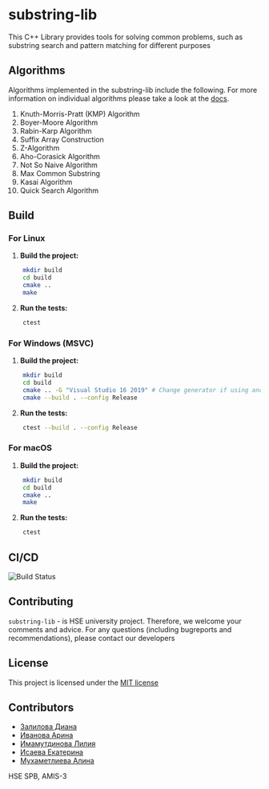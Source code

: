 # substring-lib
This C++ Library provides tools for solving common problems, 
such as substring search and pattern matching for different 
purposes


## Algorithms

Algorithms implemented in the substring-lib include the following. For more information on individual algorithms please take a look at the [docs](docs/Algo-description.pdf).
1. Knuth-Morris-Pratt (KMP) Algorithm
2. Boyer-Moore Algorithm
3. Rabin-Karp Algorithm
4. Suffix Array Construction
5. Z-Algorithm
6. Aho-Corasick Algorithm
7. Not So Naive Algorithm
8. Max Common Substring
9. Kasai Algorithm
10. Quick Search Algorithm

## Build

### For Linux 

1. **Build the project:**
```sh
    mkdir build
    cd build
    cmake ..
    make
```

2. **Run the tests:**
```sh
    ctest
```

### For Windows (MSVC)

1. **Build the project:**
```sh
    mkdir build
    cd build
    cmake .. -G "Visual Studio 16 2019" # Change generator if using another version of Visual Studio
    cmake --build . --config Release
```

2. **Run the tests:**
```sh
    ctest --build . --config Release
```

### For macOS

1. **Build the project:**
```sh
    mkdir build
    cd build
    cmake ..
    make
```


2. **Run the tests:**
```sh
    ctest
```


## CI/CD

![Build Status](https://github.com/lilyrebersubstring-lib/actions/workflows/cmake-single-platform.yml/cmake-single-platform.svg)

## Contributing

```substring-lib``` - is HSE university project.
Therefore, we welcome your comments and advice. For any questions (including bugreports and recommendations), please contact our developers

## License

This project is licensed under the [MIT license](LICENSE)

## Contributors

* [Залилова Диана](https://www.github.com/mediana105)
* [Иванова Арина](https://www.github.com/Arishkamu)
* [Имамутдинова Лилия](https://www.github.com/lilyreber)
* [Исаева Екатерина](https://www.github.com/karambo3a)
* [Мухаметлиева Алина](https://www.github.com/Alina-Muha)

HSE SPB, AMIS-3
